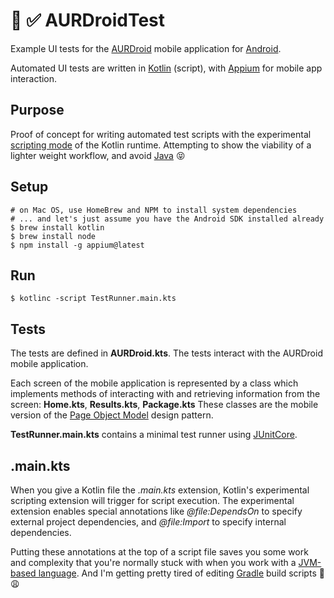 # :iphone: :white_check_mark: AURDroidTest

Example UI tests for the [AURDroid](https://f-droid.org/en/packages/com.rascarlo.aurdroid/) mobile application
for [Android](https://developer.android.com).

Automated UI tests are written in [Kotlin](https://kotlinlang.org) (script), with [Appium](http://appium.io)
for mobile app interaction. 

## Purpose

Proof of concept for writing automated test scripts with the experimental
[scripting mode](https://kotlinlang.org/docs/tutorials/command-line.html#using-the-command-line-to-run-scripts)
of the Kotlin runtime. Attempting to show the viability of a lighter weight workflow, and avoid
[Java](https://www.oracle.com/java) :stuck_out_tongue_closed_eyes: 

## Setup

```
# on Mac OS, use HomeBrew and NPM to install system dependencies
# ... and let's just assume you have the Android SDK installed already
$ brew install kotlin
$ brew install node
$ npm install -g appium@latest
```

## Run

```
$ kotlinc -script TestRunner.main.kts
```

## Tests

The tests are defined in **AURDroid.kts**. The tests interact with the AURDroid mobile application. 

Each screen of the mobile application is represented by a class which implements methods of 
interacting with and retrieving information from the screen: **Home.kts**, **Results.kts**, **Package.kts** 
These classes are the mobile version of the [Page Object Model](https://martinfowler.com/bliki/PageObject.html) 
design pattern. 

**TestRunner.main.kts** contains a minimal test runner using 
[JUnitCore](https://junit.org/junit4/javadoc/latest/org/junit/runner/JUnitCore.html).

## .main.kts

When you give a Kotlin file the _.main.kts_ extension, Kotlin's experimental scripting extension 
will trigger for script execution. The experimental extension enables special annotations like 
_@file:DependsOn_ to specify external project dependencies, and _@file:Import_ to specify internal 
dependencies. 

Putting these annotations at the top of a script file saves you some work and complexity that 
you're normally stuck with when you work with a [JVM-based language](https://en.wikipedia.org/wiki/List_of_JVM_languages). 
And I'm getting pretty tired of editing [Gradle](https://docs.gradle.org/current/userguide/kotlin_dsl.html) 
build scripts :elephant: :weary:


